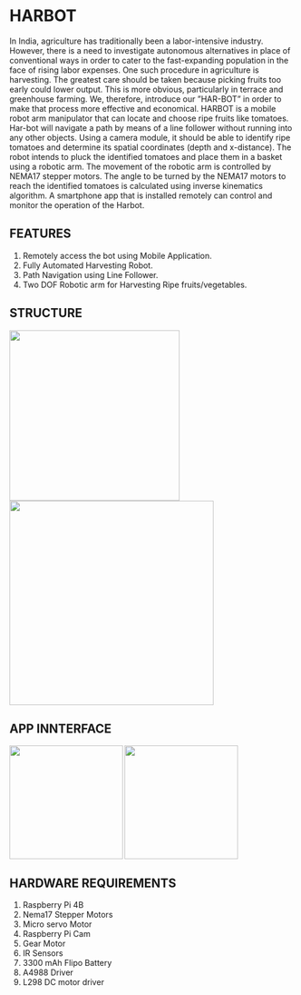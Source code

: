 # HARBOT
In India, agriculture has traditionally been a labor-intensive industry. However, there is a need to investigate autonomous alternatives in place of conventional ways in order to cater to the fast-expanding population in the face of rising labor expenses. One such procedure in agriculture is harvesting. The greatest care should be taken because picking fruits too early could lower output. This is more obvious, particularly in terrace and greenhouse farming. We, therefore, introduce our ”HAR-BOT” in order to make that process more effective and economical. 
HARBOT is a mobile robot arm manipulator that can locate and choose ripe fruits like tomatoes. Har-bot will navigate a path by means of a line follower without running into any other objects. Using a camera module, it should be able to identify ripe tomatoes and determine its spatial coordinates (depth and x-distance). The robot intends to pluck the identified tomatoes and place them in a basket using a robotic arm. The movement of the robotic arm is controlled by NEMA17 stepper motors. The angle to be turned by the NEMA17 motors to reach the identified tomatoes is calculated using inverse kinematics algorithm. A smartphone app that is installed remotely can control and monitor the operation of the Harbot.


## FEATURES
1. Remotely access the bot using Mobile Application.
2. Fully Automated Harvesting Robot.
3. Path Navigation using Line Follower.
4. Two DOF Robotic arm for Harvesting Ripe fruits/vegetables.


## STRUCTURE

<img src = "https://github.com/abhishekbabut/HARBOT/assets/76171622/0988c677-842d-4500-99e2-f0031741f1df" width=300 align='left'>
<img src ="https://github.com/abhishekbabut/HARBOT/assets/76171622/0d8651e5-8cd2-47eb-b872-754417a457d8" width=360 >


## APP INNTERFACE
<img src="https://github.com/abhishekbabut/HARBOT/assets/76171622/dc4e4021-7cb8-40a2-bba8-c122468321b0" width=200 align='left'>
<img src="https://github.com/abhishekbabut/HARBOT/assets/76171622/1e1c77a4-59a1-43c0-8a75-d0fe4f8d16c2" width=200 align='center'>


## HARDWARE REQUIREMENTS
1. Raspberry Pi 4B
2. Nema17 Stepper Motors
3. Micro servo Motor
4. Raspberry Pi Cam
5. Gear Motor
6. IR Sensors
7. 3300 mAh Flipo Battery
8. A4988 Driver
9. L298 DC motor driver
